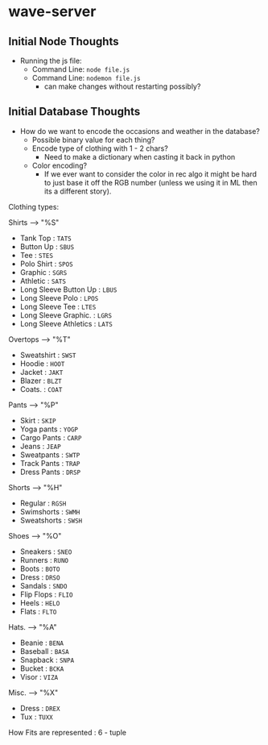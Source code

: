 # wave-server

## Initial Node Thoughts

  - Running the js file:
    - Command Line: `node file.js`
    - Command Line: `nodemon file.js`
      - can make changes without restarting possibly?
## Initial Database Thoughts

  - How do we want to encode the occasions and weather in the database?
      - Possible binary value for each thing?
      - Encode type of clothing with 1 - 2 chars?
        - Need to make a dictionary when casting it back in python
      - Color encoding?
          - If we ever want to consider the color in rec algo it might be hard to just base it off the RGB number (unless we using it in ML then its a different story).

Clothing types:

Shirts --> "%S"
- Tank Top                        : `TATS`
- Button Up                      : `SBUS`
- Tee                                 : `STES`
- Polo Shirt                       : `SPOS`
- Graphic                          : `SGRS`
- Athletic                           : `SATS`
- Long Sleeve Button Up : `LBUS`
- Long Sleeve Polo           : `LPOS`
- Long Sleeve Tee            : `LTES`
- Long Sleeve Graphic.    : `LGRS`
- Long Sleeve Athletics   : `LATS`

Overtops --> "%T"
- Sweatshirt                     : `SWST`
- Hoodie                           : `HOOT`
- Jacket                            : `JAKT`
- Blazer                             : `BLZT`
- Coats.                             : `COAT`

Pants  --> "%P"
- Skirt                                : `SKIP`
- Yoga pants                     : `YOGP`
- Cargo Pants                   : `CARP`
- Jeans                              : `JEAP`
- Sweatpants                    : `SWTP`
- Track Pants                    : `TRAP`
- Dress Pants                    : `DRSP`

Shorts --> "%H"
- Regular                           : `RGSH`
- Swimshorts                    : `SWMH`
- Sweatshorts                   : `SWSH`              

Shoes  --> "%O"
- Sneakers                        : `SNEO`
- Runners                          : `RUNO`
- Boots                              : `BOTO`
- Dress                              : `DRSO`
- Sandals                          : `SNDO`
- Flip Flops                       : `FLIO`
- Heels                             : `HELO`
- Flats                               : `FLTO`

Hats.   --> "%A"
- Beanie                           : `BENA`
- Baseball                        : `BASA`
- Snapback                      : `SNPA`
- Bucket                           : `BCKA`
- Visor                              : `VIZA`

Misc.  --> "%X"
- Dress                             : `DREX`
- Tux                                 : `TUXX`


How Fits are represented : 6 - tuple

